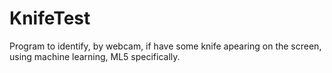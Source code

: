 # KnifeTest
Program to identify, by webcam, if have some knife apearing on the screen, using machine learning, ML5 specifically.
